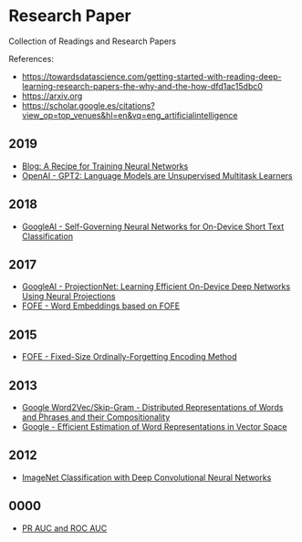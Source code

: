# Research Paper 

Collection of Readings and Research Papers 

References: 

- https://towardsdatascience.com/getting-started-with-reading-deep-learning-research-papers-the-why-and-the-how-dfd1ac15dbc0
- https://arxiv.org
- https://scholar.google.es/citations?view_op=top_venues&hl=en&vq=eng_artificialintelligence


## 2019 

- [Blog: A Recipe for Training Neural Networks](http://karpathy.github.io/2019/04/25/recipe/)
- [OpenAI - GPT2: Language Models are Unsupervised Multitask Learners](https://d4mucfpksywv.cloudfront.net/better-language-models/language_models_are_unsupervised_multitask_learners.pdf)

## 2018

- [GoogleAI - Self-Governing Neural Networks for On-Device Short Text Classification](https://aclweb.org/anthology/D18-1105)

## 2017 

- [GoogleAI - ProjectionNet: Learning Efficient On-Device Deep Networks Using Neural Projections](https://arxiv.org/pdf/1708.00630.pdf)
- [FOFE - Word Embeddings based on FOFE](https://www.aclweb.org/anthology/D17-1031)

## 2015 

- [FOFE - Fixed-Size Ordinally-Forgetting Encoding Method](http://www.aclweb.org/anthology/P15-2081)

## 2013 

- [Google Word2Vec/Skip-Gram - Distributed Representations of Words and Phrases and their Compositionality](https://papers.nips.cc/paper/5021-distributed-representations-of-words-and-phrases-and-their-compositionality.pdf)
- [Google - Efficient Estimation of Word Representations in Vector Space](https://arxiv.org/pdf/1301.3781.pdf)


## 2012 

- [ImageNet Classification with Deep Convolutional Neural Networks](https://papers.nips.cc/paper/4824-imagenet-classification-with-deep-convolutional-neural-networks.pdf)

## 0000

- [PR AUC and ROC AUC](https://www.biostat.wisc.edu/~page/rocpr.pdf)
